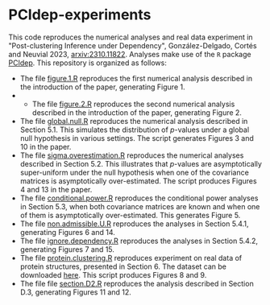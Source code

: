 # PCIdep-experiments
This code reproduces the numerical analyses and real data experiment in "Post-clustering Inference under Dependency", González-Delgado, Cortés and Neuvial 2023, [arxiv:2310.11822](https://arxiv.org/abs/2310.11822). Analyses make use of the $\texttt{R}$ package [PCIdep](https://github.com/gonzalez-delgado/PCIdep). This repository is organized as follows:

* The file [figure.1.R](https://github.com/gonzalez-delgado/PCIdep-experiments/blob/main/figure.1.R) reproduces the first numerical analysis described in the introduction of the paper, generating Figure 1.
* * The file [figure.2.R](https://github.com/gonzalez-delgado/PCIdep-experiments/blob/main/figure.2.R) reproduces the second numerical analysis described in the introduction of the paper, generating Figure 2.
* The file [global.null.R](https://github.com/gonzalez-delgado/PCIdep-experiments/blob/main/global.null.R) reproduces the numerical analysis described in Section 5.1. This simulates the distribution of $p$-values under a global null hypothesis in various settings. The script generates Figures 3 and 10 in the paper.
* The file [sigma.overestimation.R](https://github.com/gonzalez-delgado/PCIdep-experiments/blob/main/sigma.overestimation.R) reproduces the numerical analyses described in Section 5.2. This illustrates that $p$-values are asymptotically super-uniform under the null hypothesis when one of the covariance matrices is asymptotically over-estimated. The script produces Figures 4 and 13 in the paper.
* The file [conditional.power.R](https://github.com/gonzalez-delgado/PCIdep-experiments/blob/main/conditional.power.R) reproduces the conditional power analyses in Section 5.3, when both covariance matrices are known and when one of them is asymptotically over-estimated. This generates Figure 5.
* The file [non.admissible.U.R](https://github.com/gonzalez-delgado/PCIdep-experiments/blob/main/non.admissible.U.R) reproduces the analyses in Section 5.4.1, generating Figures 6 and 14.
* The file [ignore.dependency.R](https://github.com/gonzalez-delgado/PCIdep-experiments/blob/main/ignore.dependency.R) reproduces the analyses in Section 5.4.2, generating Figures 7 and 15.
* The file [protein.clustering.R](https://github.com/gonzalez-delgado/PCIdep-experiments/blob/main/protein.clustering.R) reproduces experiment on real data of protein structures, presented in Section 6. The dataset can be downloaded [here](https://zenodo.org/doi/10.5281/zenodo.10021201). This script produces Figures 8 and 9.
* The file file [section.D2.R](https://github.com/gonzalez-delgado/PCIdep-experiments/blob/main/section.D2.R) reproduces the analysis described in Section D.3, generating Figures 11 and 12. 
